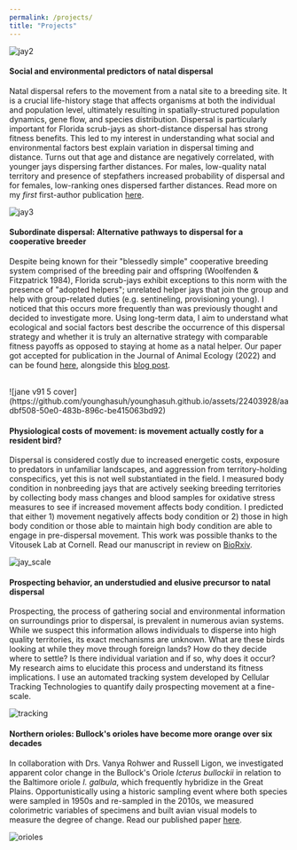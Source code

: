 ```yaml
---
permalink: /projects/
title: "Projects"
---
```


![jay2](https://github.com/younghasuh/younghasuh.github.io/assets/22403928/88048916-4b8f-4ec6-a409-e4aa53936f96)

#### Social and environmental predictors of natal dispersal

Natal dispersal refers to the movement from a natal site to a breeding site. It is a crucial life-history stage that affects organisms at both the individual and population level, ultimately resulting in spatially-structured population dynamics, gene flow, and species distribution. Dispersal is particularly important for Florida scrub-jays as short-distance dispersal has strong fitness benefits. This led to my interest in understanding what social and environmental factors best explain variation in dispersal timing and distance. Turns out that age and distance are negatively correlated, with younger jays dispersing farther distances. For males, low-quality natal territory and presence of stepfathers increased probability of dispersal and for females, low-ranking ones dispersed farther distances. Read more on my *first* first-author publication [here](https://academic.oup.com/beheco/article/31/3/692/5760756).

![jay3](https://github.com/younghasuh/younghasuh.github.io/assets/22403928/36d5b712-1c4f-4948-8623-38fa669fa472)

#### Subordinate dispersal: Alternative pathways to dispersal for a cooperative breeder

Despite being known for their "blessedly simple" cooperative breeding system comprised of the breeding pair and offspring (Woolfenden & Fitzpatrick 1984), Florida scrub-jays exhibit exceptions to this norm with the presence of "adopted helpers"; unrelated helper jays that join the group and help with group-related duties (e.g. sentineling, provisioning young). I noticed that this occurs more frequently than was previously thought and decided to investigate more. Using long-term data, I aim to understand what ecological and social factors best describe the occurrence of this dispersal strategy and whether it is truly an alternative strategy with comparable fitness payoffs as opposed to staying at home as a natal helper. Our paper got accepted for publication in the Journal of Animal Ecology (2022) and can be found [here](https://besjournals.onlinelibrary.wiley.com/doi/10.1111/1365-2656.13669), alongside this [blog post](https://animalecologyinfocus.com/2022/02/28/florida-scrub-jays-move-elsewhere-when-competition-gets-tough/). 

<br>
![jane v91 5 cover](https://github.com/younghasuh/younghasuh.github.io/assets/22403928/aadbf508-50e0-483b-896c-be415063bd92)


#### Physiological costs of movement: is movement actually costly for a resident bird? 

Dispersal is considered costly due to increased energetic costs, exposure to predators in unfamiliar landscapes, and aggression from territory-holding conspecifics, yet this is not well substantiated in the field. I measured body condition in nonbreeding jays that are actively seeking breeding territories by collecting body mass changes and blood samples for oxidative stress measures to see if increased movement affects body condition. I predicted that either 1) movement negatively affects body condition or 2) those in high body condition or those able to maintain high body condition are able to engage in pre-dispersal movement. This work was possible thanks to the Vitousek Lab at Cornell. Read our manuscript in review on [BioRxiv](https://www.biorxiv.org/content/10.1101/2023.07.10.546769v1).

![jay_scale](https://github.com/younghasuh/younghasuh.github.io/assets/22403928/d513050d-912a-4164-abf6-7d803b50fdff)

#### Prospecting behavior, an understudied and elusive precursor to natal dispersal
Prospecting, the process of gathering social and environmental information on surroundings prior to dispersal, is prevalent in numerous avian systems. While we suspect this information allows individuals to disperse into high quality territories, its exact mechanisms are unknown. What are these birds looking at while they move through foreign lands? How do they decide where to settle? Is there individual variation and if so, why does it occur? My research aims to elucidate this process and understand its fitness implications. I use an automated tracking system developed by Cellular Tracking Technologies to quantify daily prospecting movement at a fine-scale. 

![tracking](https://github.com/younghasuh/younghasuh.github.io/assets/images/slowed_ver.gif)


#### Northern orioles: Bullock's orioles have become more orange over six decades
In collaboration with Drs. Vanya Rohwer and Russell Ligon, we investigated apparent color change in the Bullock's Oriole *Icterus bullockii* in relation to the Baltimore oriole *I. galbula*, which frequently hybridize in the Great Plains. Opportunistically using a historic sampling event where both species were sampled in 1950s and re-sampled in the 2010s, we measured colorimetric variables of specimens and built avian visual models to measure the degree of change. Read our published paper [here](https://royalsocietypublishing.org/doi/10.1098/rsos.221211). 

![orioles](https://github.com/younghasuh/younghasuh.github.io/assets/22403928/f43898de-e8b0-44b9-97cb-6084ed72423c)
